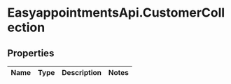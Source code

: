 # EasyappointmentsApi.CustomerCollection

## Properties
Name | Type | Description | Notes
------------ | ------------- | ------------- | -------------
